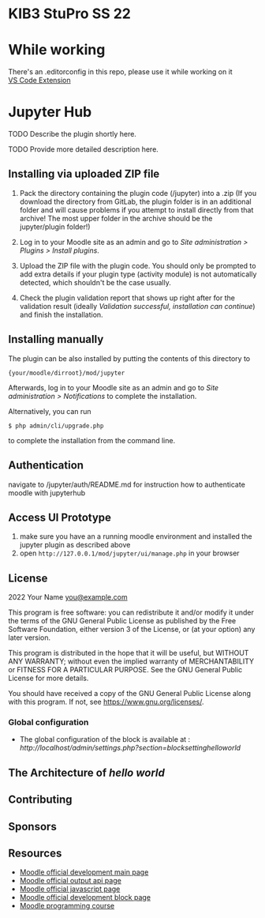# KIB3 StuPro SS 22

# While working #

There's an .editorconfig in this repo, please use it while working on it  
[VS Code Extension](vscode:extension/EditorConfig.EditorConfig)
# Jupyter Hub #

TODO Describe the plugin shortly here.

TODO Provide more detailed description here.

## Installing via uploaded ZIP file ##

1. Pack the directory containing the plugin code (/jupyter) into a .zip (If you download the directory from GitLab, the plugin folder is in an additional folder and will cause problems if you attempt to install directly from that archive! The most upper folder in the archive should be the jupyter/plugin folder!)

2. Log in to your Moodle site as an admin and go to _Site administration >
   Plugins > Install plugins_.
3. Upload the ZIP file with the plugin code. You should only be prompted to add
   extra details if your plugin type (activity module) is not automatically detected, which shouldn't be the case usually.
4. Check the plugin validation report that shows up right after for the validation result (ideally _Validation successful, installation can continue_) and finish the installation.

## Installing manually ##

The plugin can be also installed by putting the contents of this directory to

    {your/moodle/dirroot}/mod/jupyter

Afterwards, log in to your Moodle site as an admin and go to _Site administration >
Notifications_ to complete the installation.

Alternatively, you can run

    $ php admin/cli/upgrade.php

to complete the installation from the command line.

## Authentication ##

navigate to /jupyter/auth/README.md for instruction how to authenticate moodle with jupyterhub

## Access UI Prototype ##

1. make sure you have an a running moodle environment and installed the jupyter plugin as described above
2. open `http://127.0.0.1/mod/jupyter/ui/manage.php` in your browser

## License ##

2022 Your Name <you@example.com>

This program is free software: you can redistribute it and/or modify it under
the terms of the GNU General Public License as published by the Free Software
Foundation, either version 3 of the License, or (at your option) any later
version.

This program is distributed in the hope that it will be useful, but WITHOUT ANY
WARRANTY; without even the implied warranty of MERCHANTABILITY or FITNESS FOR A
PARTICULAR PURPOSE.  See the GNU General Public License for more details.

You should have received a copy of the GNU General Public License along with
this program.  If not, see <https://www.gnu.org/licenses/>.

### Global configuration
* The global configuration of the block is available at : *http://localhost/admin/settings.php?section=blocksettinghelloworld*

## The Architecture of *hello world*

## Contributing

## Sponsors

## Resources
* [Moodle official development main page](https://docs.moodle.org/dev/Main_Page)
* [Moodle official output api page](https://docs.moodle.org/dev/Output_API)
* [Moodle official javascript page](https://docs.moodle.org/dev/Javascript_Modules)
* [Moodle official development block page](https://docs.moodle.org/dev/Blocks)
* [Moodle programming course](https://www.youtube.com/playlist?list=PLgfLVzXXIo5q10qVXDVyD-JZVyZL9pCq0)
